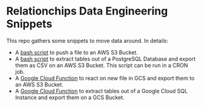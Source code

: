# Relationchips Data Engineering Snippets

This repo gathers some snippets to move data around. In details:

- A [bash script](export_to_s3.sh) to push a file to an AWS S3 Bucket.
- A [bash script](pgsql_csv_export_to_s3.sh) to extract tables out of a PostgreSQL Database and export them as CSV on an AWS S3 Bucket. This script can be run in a CRON job.
- A [Google Cloud Function](gcs_to_aws_s3/README.md) to react on new file in GCS and export them to an AWS S3 Bucket.
- A [Google Cloud Function](gcsql_to_csv/README.md) to extract tables out of a Google Cloud SQL Instance and export them on a GCS Bucket.
